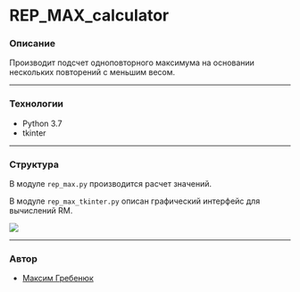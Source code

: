 # REP_MAX_calculator
### Описание
Производит подсчет одноповторного максимума на основании нескольких повторений с меньшим весом.
___
### Технологии
- Python 3.7
- tkinter
___
### Структура
В модуле ```rep_max.py``` производится расчет значений.

В модуле ```rep_max_tkinter.py``` описан графический интерфейс для вычислений RM.

![](https://sun9-84.userapi.com/impg/u0MATCjaK0Mb9m6Ae7PPjOxfNwij28vfq8oaHw/ql1O1k3NPo8.jpg?size=401x332&quality=95&sign=8b2c1b146e1f417b34a896528d8957a5&type=album)
___
### Автор
- [Максим Гребенюк](https://github.com/Max-arys)